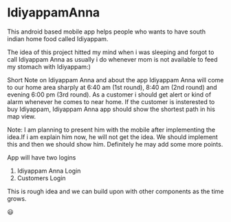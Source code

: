 # IdiyappamAnna
This android based mobile app helps people who wants to have south indian home food called Idiyappam.

The idea of this project hitted my mind when i was sleeping and forgot to call Idiyappam Anna as usually i do whenever mom is not available to 
feed my stomach with Idiyappam:)

Short Note on Idiyappam Anna and about the app
Idiyappam Anna will come to our home area sharply at 6:40 am (1st round), 8:40 am (2nd round) and evening 6:00 pm (3rd round). As a customer 
i should get alert or kind of alarm whenever he comes to near home. If the customer is insterested to buy Idiyappam, Idiyappam Anna app should
show the shortest path in his map view.

Note: I am planning to present him with the mobile after implementing the idea.If i am explain him now, he will not get the idea. We should 
implement this and then we should show him. Definitely he may add some more points.

App will have two logins

1. Idiyappam Anna Login
2. Customers Login

This is rough idea and we can build upon with other components as the time grows.

:smiley:
